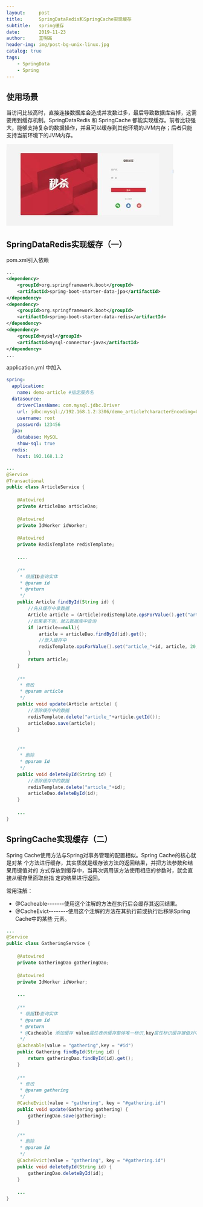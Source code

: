 ```yaml
---
layout:     post
title:      SpringDataRedis和SpringCache实现缓存
subtitle:   spring缓存
date:       2019-11-23
author:     王明高
header-img: img/post-bg-unix-linux.jpg
catalog: true
tags:
    - SpringData
    - Spring
---
```


## 使用场景

当访问比较高时，直接连接数据库会造成并发数过多，最后导致数据库宕掉，这需要用到缓存机制。SpringDataRedis 和 SpringCache 都能实现缓存。前者比较强大，能够支持复杂的数据操作，并且可以缓存到其他环境的JVM内存；后者只能支持当前环境下的JVM内存。

![](https://raw.githubusercontent.com/minggaowang/minggaowang.github.io/master/img/spring-data-3.jpg)

## SpringDataRedis实现缓存（一）

pom.xml引入依赖

```xml
...
<dependency>
    <groupId>org.springframework.boot</groupId>
    <artifactId>spring-boot-starter-data-jpa</artifactId>
</dependency>
<dependency>
    <groupId>org.springframework.boot</groupId>
    <artifactId>spring-boot-starter-data-redis</artifactId>
</dependency>
<dependency>
    <groupId>mysql</groupId>
    <artifactId>mysql-connector-java</artifactId>
</dependency>
...
```

application.yml 中加入

```yml
spring: 
  application:  
    name: demo-article #指定服务名
  datasource:  
    driverClassName: com.mysql.jdbc.Driver
    url: jdbc:mysql://192.168.1.2:3306/demo_article?characterEncoding=UTF8
    username: root
    password: 123456
  jpa: 
    database: MySQL
    show-sql: true
  redis:
    host: 192.168.1.2
```

```java
...
@Service
@Transactional
public class ArticleService {
    
    @Autowired
	private ArticleDao articleDao;
	
	@Autowired
	private IdWorker idWorker;

	@Autowired
	private RedisTemplate redisTemplate;
    
    ....

	/**
	 * 根据ID查询实体
	 * @param id
	 * @return
	 */
	public Article findById(String id) {
		//先从缓存中拿数据
		Article article = (Article)redisTemplate.opsForValue().get("article_"+id);
		//如果拿不到，就去数据库中查询
		if (article==null){
			article = articleDao.findById(id).get();
			//放入缓存中
			redisTemplate.opsForValue().set("article_"+id, article, 20, TimeUnit.SECONDS);
		}
		return article;
	}
        
	/**
	 * 修改
	 * @param article
	 */
	public void update(Article article) {
		//清除缓存中的数据
		redisTemplate.delete("article_"+article.getId());
		articleDao.save(article);
	}
    
        
    /**
	 * 删除
	 * @param id
	 */
	public void deleteById(String id) {
		//清除缓存中的数据
		redisTemplate.delete("article_"+id);
		articleDao.deleteById(id);
	}
    
    ...
}
```

## SpringCache实现缓存（二）

Spring Cache使用方法与Spring对事务管理的配置相似。Spring Cache的核心就是对某 个方法进行缓存，其实质就是缓存该方法的返回结果，并把方法参数和结果用键值对的 方式存放到缓存中，当再次调用该方法使用相应的参数时，就会直接从缓存里面取出指 定的结果进行返回。

常用注解：

- @Cacheable-------使用这个注解的方法在执行后会缓存其返回结果。
- @CacheEvict--------使用这个注解的方法在其执行前或执行后移除Spring Cache中的某些 元素。

```java
...
@Service
public class GatheringService {
    
    @Autowired
	private GatheringDao gatheringDao;
	
	@Autowired
	private IdWorker idWorker;
    
    ...
        
    /**
	 * 根据ID查询实体
	 * @param id
	 * @return
	 * @Cacheable 添加缓存 value属性表示缓存整体唯一标识,key属性标识缓存键值对中的key
	 */
	@Cacheable(value = "gathering",key = "#id")
	public Gathering findById(String id) {
		return gatheringDao.findById(id).get();
	}
    
    /**
	 * 修改
	 * @param gathering
	 */
	@CacheEvict(value = "gathering", key = "#gathering.id")
	public void update(Gathering gathering) {
		gatheringDao.save(gathering);
	}
    
    /**
	 * 删除
	 * @param id
	 */
	@CacheEvict(value = "gathering", key = "#gathering.id")
	public void deleteById(String id) {
		gatheringDao.deleteById(id);
	}
    
    ...
}
```